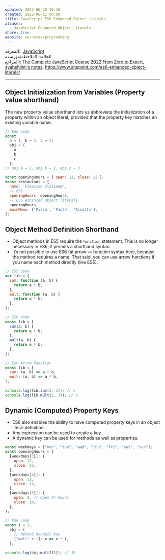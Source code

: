 ```yaml
---  
updated: 2022-06-20 19:38  
created: 2022-06-11 00:00  
title: JavaScript ES6 Enhanced Object Literals  
aliases:  
  - JavaScript Enhanced Object Literals  
share: true  
website: en/notes/programming  
---  
```

  
المعرفة:: [JavaScript](JavaScript)  
الحالة:: #ملاحظة/مؤرشفة  
المراجع:: [The Complete JavaScript Course 2022 From Zero to Expert](The%20Complete%20JavaScript%20Course%202022%20From%20Zero%20to%20Expert), [syahshiimi's notes](https://github.com/syahshiimi/second-brain/blob/bfa3eed7bb280d6516806e517cba1e8d3822ca21/05%20Learning/00%20JavaScript/202107222147%20Enhanced%20Object%20Literals.md), <https://www.sitepoint.com/es6-enhanced-object-literals/>  
  
---  
  
## Object Initialization from Variables (Property value shorthand)  
  
The new property value shorthand lets us abbreviate the initialization of a property within an object literal, provided that the property key matches an existing variable name.  
  
```js  
// ES6 code  
const  
  a = 1, b = 2, c = 3;  
  obj = {  
    a  
    b  
    c  
  };  
// obj.a = 1, obj.b = 2, obj.c = 3  
  
const openingHours = { open: 12, close: 22 };  
const restaurant = {  
  name: 'Classico Italiano',  
  // ES5  
  openingHours: openingHours,  
  // ES6 enhanced object literals  
  openingHours,  
  mainMenu: ['Pizza', 'Pasta', 'Risotto'],  
};  
```  
  
## Object Method Definition Shorthand  
  
- Object methods in ES5 require the `function` statement. This is no longer necessary in ES6; it permits a shorthand syntax.  
- It’s not possible to use ES6 fat arrow `=>` function syntax here, because the method requires a name. That said, you can use arrow functions if you name each method directly (like ES5).  
  
```js  
// ES5 code  
var lib = {  
  sum: function (a, b) {  
    return a + b;  
  },  
  mult: function (a, b) {  
    return a * b;  
  },  
};  
  
// ES6 code  
const lib = {  
  sum(a, b) {  
    return a + b;  
  },  
  mult(a, b) {  
    return a * b;  
  },  
};  
  
// ES6 Arrow function  
const lib = {  
  sum: (a, b) => a + b,  
  mult: (a, b) => a * b,  
};  
  
console.log(lib.sum(2, 3)); // 5  
console.log(lib.mult(2, 3)); // 6  
```  
  
## Dynamic (Computed) Property Keys  
  
- ES6 also enables the ability to have computed property keys in an object literal definition.  
- Any expression can be used to create a key.  
- A dynamic key can be used for methods as well as properties.  
  
```js  
const weekdays = ["mon", "tue", "wed", "thu", "fri", "sat", "sun"];  
const openingHours = {  
  [weekdays[3]]: {  
    open: 12,  
    close: 22,  
  },  
  [weekdays[4]]: {  
    open: 11,  
    close: 23,  
  },  
  [weekdays[5]]: {  
    open: 0, // Open 24 hours  
    close: 24,  
  },  
};  
  
// ES6 code  
const i = 2,  
  obj = {  
    // Method dynamic key  
    ["mult" + i]: x => x * i,  
  };  
  
console.log(obj.mult2(5)); // 10  
```  
